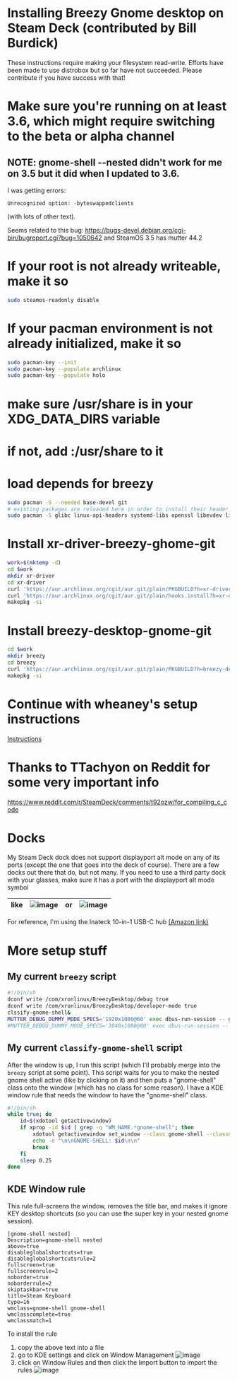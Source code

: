 # Installing Breezy Gnome desktop on Steam Deck (contributed by Bill Burdick)
These instructions require making your filesystem read-write. Efforts have been made to use distrobox
but so far have not succeeded. Please contribute if you have success with that!

# Make sure you're running on at least 3.6, which might require switching to the beta or alpha channel
## NOTE: gnome-shell --nested didn't work for me on 3.5 but it did when I updated to 3.6.
I was getting errors:
```
Unrecognized option: -byteswappedclients
```
(with lots of other text).

Seems related to this bug: https://bugs-devel.debian.org/cgi-bin/bugreport.cgi?bug=1050642 and SteamOS 3.5 has mutter 44.2
# If your root is not already writeable, make it so
```sh
sudo steamos-readonly disable
```
# If your pacman environment is not already initialized, make it so
```sh
sudo pacman-key --init
sudo pacman-key --populate archlinux
sudo pacman-key --populate holo
```
# make sure /usr/share is in your XDG_DATA_DIRS variable
# if not, add :/usr/share to it
# load depends for breezy
```sh
sudo pacman -S --needed base-devel git
# existing packages are reloaded here in order to install their header files
sudo pacman -S glibc linux-api-headers systemd-libs openssl libevdev libusb json-c curl hidapi python python-pydbus 'gnome-shell>=45.0' python-yaml
```
# Install xr-driver-breezy-ghome-git
```sh
work=$(mktemp -d)
cd $work
mkdir xr-driver
cd xr-driver
curl 'https://aur.archlinux.org/cgit/aur.git/plain/PKGBUILD?h=xr-driver-breezy-gnome-git' > PKGBUILD
curl 'https://aur.archlinux.org/cgit/aur.git/plain/hooks.install?h=xr-driver-breezy-gnome-git' > hooks.install
makepkg -si
```
# Install breezy-desktop-gnome-git
```sh
cd $work
mkdir breezy
cd breezy
curl 'https://aur.archlinux.org/cgit/aur.git/plain/PKGBUILD?h=breezy-desktop-gnome-git' > PKGBUILD
makepkg -si
```
# Continue with wheaney's setup instructions
[Instructions](../README.md#non-gnome-setup)

# Thanks to TTachyon on Reddit for some very important info
https://www.reddit.com/r/SteamDeck/comments/t92ozw/for_compiling_c_code

# Docks
My Steam Deck dock does not support displayport alt mode on any of its ports (except the one that goes into the deck of course). There are a few docks out there that do, but not many.
If you need to use a third party dock with your glasses, make sure it has a port with the displayport alt mode symbol

| like | ![image](small-usb-displayport-logo.png) | or | ![image](large-usb-displayport-logo.png) |
|-|-|-|-|

For reference, I'm using the Inateck 10-in-1 USB-C hub [(Amazon link)](https://www.amazon.com/dp/B0CCXZWS9C)

# More setup stuff
## My current `breezy` script
```sh
#!/bin/sh
dconf write /com/xronlinux/BreezyDesktop/debug true
dconf write /com/xronlinux/BreezyDesktop/developer-mode true
clssify-gnome-shell&
MUTTER_DEBUG_DUMMY_MODE_SPECS='1920x1080@60' exec dbus-run-session -- gnome-shell --nested
#MUTTER_DEBUG_DUMMY_MODE_SPECS='3840x1080@60' exec dbus-run-session -- gnome-shell --nested
```
## My current `classify-gnome-shell` script
After the window is up, I run this script (which I'll probably merge into the `breezy` script at some point). 
This script waits for you to make the nested gnome shell active (like by clicking on it) and then puts a
"gnome-shell" class onto the window (which has no class for some reason). I have a KDE window rule that needs
the window to have the "gnome-shell" class.

```sh
#!/bin/sh
while true; do
    id=$(xdotool getactivewindow)
    if xprop -id $id | grep -q "WM_NAME.*gnome-shell"; then
        xdotool getactivewindow set_window --class gnome-shell --classname gnome-shell
        echo -e "\n\nGNOME-SHELL: $id\n\n"
        break
    fi
    sleep 0.25
done
```

## KDE Window rule
This rule full-screens the window, removes the title bar, and makes it ignore KEY desktop shortcuts (so you can
use the super key in your nested gnome session).

```
[gnome-shell nested]
Description=gnome-shell nested
above=true
disableglobalshortcuts=true
disableglobalshortcutsrule=2
fullscreen=true
fullscreenrule=2
noborder=true
noborderrule=2
skiptaskbar=true
title=Steam Keyboard
type=16
wmclass=gnome-shell gnome-shell
wmclasscomplete=true
wmclassmatch=1
```

To install the rule
1. copy the above text into a file
2. go to KDE settings and click on Window Management
![image](settings1.jpg)
3. click on Window Rules and then click the Import button to import the rules
![image](settings2.jpg)
